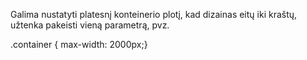 Galima nustatyti platesnį konteinerio plotį, kad dizainas eitų iki kraštų, užtenka pakeisti vieną parametrą, pvz.

.container {
  max-width: 2000px;}
